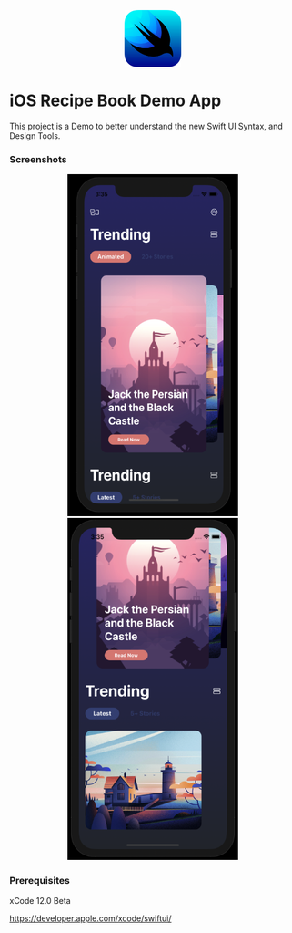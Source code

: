 <p align="center">
<img src="https://github.com/gdavisiv/Vivid-UI---DesignCode/blob/UI-Updates/DesignCode_1/Assets.xcassets/swiftuiLogo.png" height="100" width="100">
</p>

# iOS Recipe Book Demo App

This project is a Demo to better understand the new Swift UI Syntax, and Design Tools. 

### Screenshots

<p align="center">
<img src="https://github.com/gdavisiv/PhotoJournal/blob/main/J1.png" height="600" width="300">
<img src="https://github.com/gdavisiv/PhotoJournal/blob/main/J2.png" height="600" width="300">
</p>

### Prerequisites

xCode 12.0 Beta

https://developer.apple.com/xcode/swiftui/
